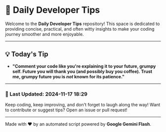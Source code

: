 
# 🌟 Daily Developer Tips

Welcome to the **Daily Developer Tips** repository! This space is dedicated to providing concise, practical, and often witty insights to make your coding journey smoother and more enjoyable.

---

## 💡 Today's Tip

- **"Comment your code like you're explaining it to your future, grumpy self.  Future you will thank you (and possibly buy you coffee).  Trust me, grumpy future you is *not* known for its patience."**

---

### 📅 Last Updated: 2024-11-17 18:29

Keep coding, keep improving, and don't forget to laugh along the way! Want to contribute or suggest tips? Open an issue or pull request!

---

Made with ❤️ by an automated script powered by **Google Gemini Flash**.
